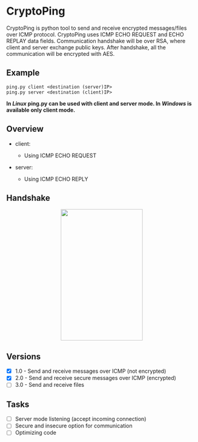 # CryptoPing
CryptoPing is python tool to send and receive encrypted messages/files over ICMP protocol. CryptoPing uses ICMP ECHO REQUEST and ECHO REPLAY data fields. Communication handshake will be over RSA, where client and server exchange public keys. After handshake, all the communication will be encrypted with AES.

## Example
```
ping.py client <destination (server)IP>
ping.py server <destination (client)IP>
```

**In _Linux_ ping.py can be used with client and server mode. In _Windows_ is available only client mode.**

## Overview
- client:
  - Using ICMP ECHO REQUEST

- server:
  - Using ICMP ECHO REPLY

## Handshake
<p align="center">
  <img height="346px" width="216px" src="https://i.imgur.com/lhjTNXs.png" />
</p>

## Versions

- [x] 1.0 - Send and receive messages over ICMP (not encrypted)
- [x] 2.0 - Send and receive secure messages over ICMP (encrypted)
- [ ] 3.0 - Send and receive files

## Tasks

- [ ] Server mode listening (accept incoming connection)
- [ ] Secure and insecure option for communication
- [ ] Optimizing code
